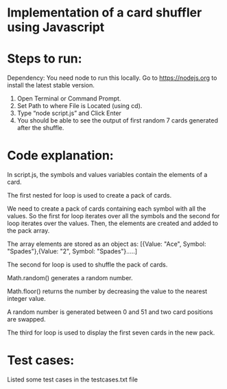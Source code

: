# Implementation of a card shuffler using Javascript

# Steps to run:
Dependency: You need node to run this locally. Go to https://nodejs.org to install the latest stable version.
1) Open Terminal or Command Prompt.
2) Set Path to where File is Located (using cd).
3) Type “node script.js” and Click Enter
4) You should be able to see the output of first random 7 cards generated after the shuffle.

# Code explanation:
In script.js, the symbols and values variables contain the elements of a card.

The first nested for loop is used to create a pack of cards.

We need to create a pack of cards containing each symbol with all the values. So the first for loop iterates over all the symbols and the second for loop iterates over the values. Then, the elements are created and added to the pack array.

The array elements are stored as an object as:
[{Value: "Ace", Symbol: "Spades"},{Value: "2", Symbol: "Spades"}.....]

The second for loop is used to shuffle the pack of cards.

Math.random() generates a random number.

Math.floor() returns the number by decreasing the value to the nearest integer value.

A random number is generated between 0 and 51 and two card positions are swapped.

The third for loop is used to display the first seven cards in the new pack.

# Test cases:
Listed some test cases in the testcases.txt file

